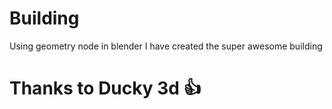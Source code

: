# Building
 Using geometry node in blender I have created the super awesome building
 
 
# Thanks to Ducky 3d 👍

